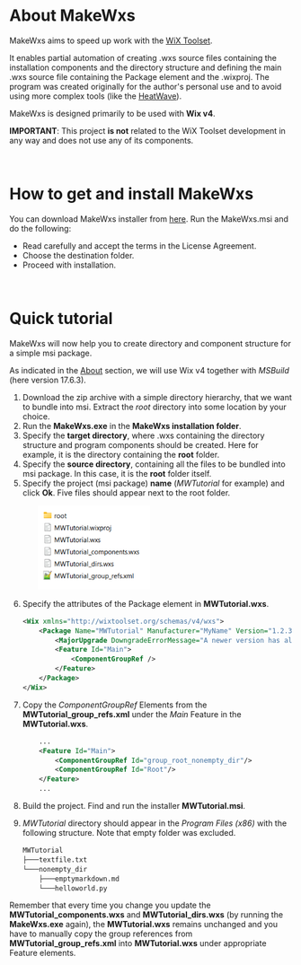 
# About MakeWxs

MakeWxs aims to speed up work with the [WiX Toolset](https://wixtoolset.org/).

It enables partial automation of creating .wxs source files containing the installation components and the directory structure and defining the main .wxs source file containing the Package element and the .wixproj. The program was created originally for the author's personal use and to avoid using more complex tools (like the [HeatWave](https://www.firegiant.com/wix/heatwave/)).

MakeWxs is designed primarily to be used with **Wix v4**.


**IMPORTANT**: This project **is not** related to the WiX Toolset development in any way and does not use any of its components.

&nbsp;
# How to get and install MakeWxs

You can download MakeWxs installer from [here](https://jiristrouhal.wordpress.com/makewxs/download-makewxs). Run the MakeWxs.msi and do the following:
- Read carefully and accept the terms in the License Agreement.
- Choose the destination folder.
- Proceed with installation. 

&nbsp;
# Quick tutorial

MakeWxs will now help you to create directory and component structure for a simple msi package. 

As indicated in the [About](#about-makewxs) section, we will use Wix v4 together with *MSBuild* (here version 17.6.3).

1) Download the zip archive with a simple directory hierarchy, that we want to bundle into msi. Extract the *root* directory into some location by your choice. 
2) Run the **MakeWxs.exe** in the **MakeWxs installation folder**. 
3) Specify the **target directory**, where .wxs containing the directory structure and program components should be created. Here for example, it is the directory containing the **root** folder.
4) Specify the **source directory**, containing all the files to be bundled into msi package. In this case, it is the **root** folder itself.
5) Specify the project (msi package) **name** (*MWTutorial* for example) and click **Ok**. Five files should appear next to the root folder. 

<p style="margin-left: 50px;">  
    <img src="help_files/produced_files.png" alt= “Produced_files” width="200" height="150" >
</p>

6) Specify the attributes of the Package element in **MWTutorial.wxs**. 
    ```xml  
    <Wix xmlns="http://wixtoolset.org/schemas/v4/wxs">
        <Package Name="MWTutorial" Manufacturer="MyName" Version="1.2.3" UpgradeCode="##some guid">
            <MajorUpgrade DowngradeErrorMessage="A newer version has already been installed!" />
            <Feature Id="Main">
                <ComponentGroupRef />
            </Feature>
        </Package>
    </Wix>
    ```

7) Copy the *ComponentGroupRef* Elements from the **MWTutorial_group_refs.xml** under the *Main* Feature in the **MWTutorial.wxs**.
    ```xml
        ...
        <Feature Id="Main">
            <ComponentGroupRef Id="group_root_nonempty_dir"/>
            <ComponentGroupRef Id="Root"/>
        </Feature>
        ...
    ```
8) Build the project. Find and run the installer **MWTutorial.msi**.  
9) *MWTutorial* directory should appear in the *Program Files (x86)* with the following structure. Note that empty folder was excluded.
    ```cmd
    MWTutorial
    ├───textfile.txt
    └───nonempty_dir
        ├───emptymarkdown.md
        └───helloworld.py
    ```

Remember that every time you change you update the **MWTutorial_components.wxs** and **MWTutorial_dirs.wxs** (by running the **MakeWxs.exe** again), the **MWTutorial.wxs** remains unchanged and you have to manually copy the group references from **MWTutorial_group_refs.xml** into **MWTutorial.wxs** under appropriate Feature elements.
